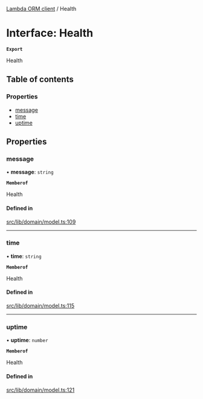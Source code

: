 [Lambda ORM client](../README.md) / Health

# Interface: Health

**`Export`**

Health

## Table of contents

### Properties

- [message](Health.md#message)
- [time](Health.md#time)
- [uptime](Health.md#uptime)

## Properties

### message

• **message**: `string`

**`Memberof`**

Health

#### Defined in

[src/lib/domain/model.ts:109](https://github.com/lambda-orm/lambdaorm-client-node/blob/dd8b889/src/lib/domain/model.ts#L109)

___

### time

• **time**: `string`

**`Memberof`**

Health

#### Defined in

[src/lib/domain/model.ts:115](https://github.com/lambda-orm/lambdaorm-client-node/blob/dd8b889/src/lib/domain/model.ts#L115)

___

### uptime

• **uptime**: `number`

**`Memberof`**

Health

#### Defined in

[src/lib/domain/model.ts:121](https://github.com/lambda-orm/lambdaorm-client-node/blob/dd8b889/src/lib/domain/model.ts#L121)
